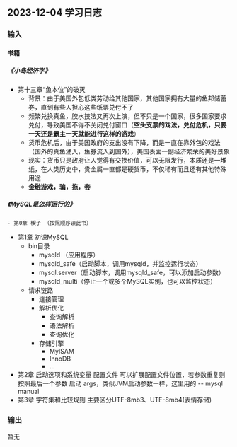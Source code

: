 ## 2023-12-04 学习日志

### 输入

#### 书籍

##### 《小岛经济学》

- 第十三章“鱼本位”的破灭
  - 背景：由于美国外包低类劳动给其他国家，其他国家拥有大量的鱼邦储蓄券，直到有些人担心这些纸票兑付不了
  - 频繁兑换真鱼，胶水技法又再次上演，但不只是一个国家，很多国家要求兑付，导致美国不得不关闭兑付窗口（**空头支票的戏法，兑付危机，只要一天还是霸主一天就能进行这样的游戏**）
  - 货币危机后，由于美国政府的支出没有下降，而是一直在靠外包的戏法（国外的真鱼涌入，鱼券流入到国外），美国表面一副经济繁荣的美好景象
  - 现实：货币只是政府让人觉得有交换价值，可以无限发行，本质还是一堆纸，在人类历史中，贵金属一直都是硬货币，不仅稀有而且还有其他特殊用途
  - **金融游戏，骗，拖，套**

##### 《MySQL是怎样运行的》

	- 第0章 楔子 （按照顺序读此书）
 - 第1章 初识MySQL
    - bin目录
      	- mysqld （应用程序）
      - mysqld_safe（启动脚本，调用mysqld，并监控运行状态）
      - mysql.server（启动脚本，调用mysqld_safe，可以添加启动参数）
      - mysqld_multi（停止一个或多个MySQL实例，也可以监控状态）
   - 请求链路
     - 连接管理
     - 解析优化
       - 查询解析
       - 语法解析
       - 查询优化
     - 存储引擎
       - MyISAM
       - InnoDB
       - ...
- 第2章 启动选项和系统变量
  	配置文件
  		可以扩展配置文件位置，若参数重复则按照最后一个参数
  	启动 args，类似JVM启动参数一样，这里用的 --
  		mysql manual 
- 第3章 字符集和比较规则
  	主要区分UTF-8mb3、UTF-8mb4(表情存储)

### 输出

暂无